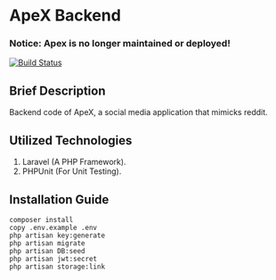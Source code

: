 # ApeX Backend

### Notice: Apex is no longer maintained or deployed!
[![Build Status](https://travis-ci.com/DarkGeekMS/ApeX-Server.svg?token=kEyZRKsdTeESZQ8KMgx8&branch=master)](https://travis-ci.com/DarkGeekMS/ApeX-Server)

## Brief Description

Backend code of ApeX, a social media application that mimicks reddit.


## Utilized Technologies 

1) Laravel (A PHP Framework).
2) PHPUnit (For Unit Testing).



## Installation Guide
```
composer install
copy .env.example .env
php artisan key:generate
php artisan migrate
php artisan DB:seed
php artisan jwt:secret
php artisan storage:link
```
